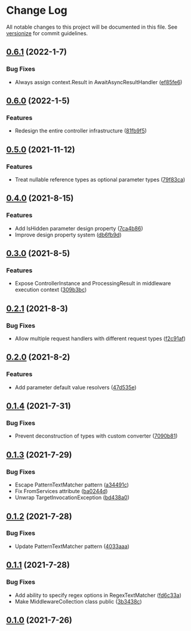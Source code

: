 # Change Log

All notable changes to this project will be documented in this file. See [versionize](https://github.com/saintedlama/versionize) for commit guidelines.

<a name="0.6.1"></a>
## [0.6.1](https://www.github.com/Kantaiko/Controllers/releases/tag/v0.6.1) (2022-1-7)

### Bug Fixes

* Always assign context.Result in AwaitAsyncResultHandler ([ef85fe6](https://www.github.com/Kantaiko/Controllers/commit/ef85fe6a0d992b31644cc89b4b41633ddb5f5e41))

<a name="0.6.0"></a>
## [0.6.0](https://www.github.com/Kantaiko/Controllers/releases/tag/v0.6.0) (2022-1-5)

### Features

* Redesign the entire controller infrastructure ([81fb9f5](https://www.github.com/Kantaiko/Controllers/commit/81fb9f50e3036efc7a939564834e753bd97c746c))

<a name="0.5.0"></a>
## [0.5.0](https://www.github.com/Kantaiko/Controllers/releases/tag/v0.5.0) (2021-11-12)

### Features

* Treat nullable reference types as optional parameter types ([79f83ca](https://www.github.com/Kantaiko/Controllers/commit/79f83ca7fa7c764cc1ff31b66fecd778e467903f))

<a name="0.4.0"></a>
## [0.4.0](https://www.github.com/Kantaiko/Controllers/releases/tag/v0.4.0) (2021-8-15)

### Features

* Add IsHidden parameter design property ([7ca4b86](https://www.github.com/Kantaiko/Controllers/commit/7ca4b86bf920dfa6a81c7e5de6acf31d64fb20de))
* Improve design property system ([db6fb9d](https://www.github.com/Kantaiko/Controllers/commit/db6fb9d3865e955a8178d03fe18241616562a6db))

<a name="0.3.0"></a>
## [0.3.0](https://www.github.com/Kantaiko/Controllers/releases/tag/v0.3.0) (2021-8-5)

### Features

* Expose ControllerInstance and ProcessingResult in middleware execution context ([309b3bc](https://www.github.com/Kantaiko/Controllers/commit/309b3bcfd7295173631cbc88003f0b39f479c133))

<a name="0.2.1"></a>
## [0.2.1](https://www.github.com/Kantaiko/Controllers/releases/tag/v0.2.1) (2021-8-3)

### Bug Fixes

* Allow multiple request handlers with different request types ([f2c91af](https://www.github.com/Kantaiko/Controllers/commit/f2c91af94664b398fd795d821aee838d7c2e1e08))

<a name="0.2.0"></a>
## [0.2.0](https://www.github.com/Kantaiko/Controllers/releases/tag/v0.2.0) (2021-8-2)

### Features

* Add parameter default value resolvers ([47d535e](https://www.github.com/Kantaiko/Controllers/commit/47d535e62f13e78f556d8a930ffbcb674e71b8c8))

<a name="0.1.4"></a>
## [0.1.4](https://www.github.com/Kantaiko/Controllers/releases/tag/v0.1.4) (2021-7-31)

### Bug Fixes

* Prevent deconstruction of types with custom converter ([7090b81](https://www.github.com/Kantaiko/Controllers/commit/7090b81efc1fc49f9086ff9ce055473afb2cd6e2))

<a name="0.1.3"></a>
## [0.1.3](https://www.github.com/Kantaiko/Controllers/releases/tag/v0.1.3) (2021-7-29)

### Bug Fixes

* Escape PatternTextMatcher pattern ([a34491c](https://www.github.com/Kantaiko/Controllers/commit/a34491c0aef9510a4a811a7c54be3b7c52e74920))
* Fix FromServices attribute ([ba0244d](https://www.github.com/Kantaiko/Controllers/commit/ba0244d3ce17d72456e37bfd85e78bf873ab834a))
* Unwrap TargetInvocationException ([bd438a0](https://www.github.com/Kantaiko/Controllers/commit/bd438a0bbd7d5d8b02bff502aca183c5b5dd7305))

<a name="0.1.2"></a>
## [0.1.2](https://www.github.com/Kantaiko/Controllers/releases/tag/v0.1.2) (2021-7-28)

### Bug Fixes

* Update PatternTextMatcher pattern ([4033aaa](https://www.github.com/Kantaiko/Controllers/commit/4033aaaa855754917db63e027ed0da0de09e8aab))

<a name="0.1.1"></a>
## [0.1.1](https://www.github.com/Kantaiko/Controllers/releases/tag/v0.1.1) (2021-7-28)

### Bug Fixes

* Add ability to specify regex options in RegexTextMatcher ([fd6c33a](https://www.github.com/Kantaiko/Controllers/commit/fd6c33a6807314eabbdc8ab8510bd3cd5b92f9ae))
* Make MiddlewareCollection class public ([3b3438c](https://www.github.com/Kantaiko/Controllers/commit/3b3438c8ceffa7d26c9d3129cceaa953ca933be2))

<a name="0.1.0"></a>
## [0.1.0](https://www.github.com/Kantaiko/Controllers/releases/tag/v0.1.0) (2021-7-26)

